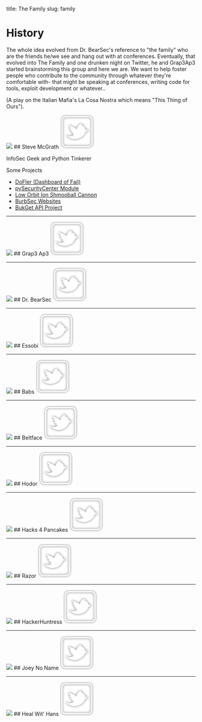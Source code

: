 title: The Family
slug: family

# History

The whole idea evolved from Dr. BearSec's reference to "the family" who are the friends he/we see and hang out with at conferences. Eventually, that evolved into The Family and one drunken night on Twitter, he and Grap3Ap3 started brainstorming this group and here we are. We want to help foster people who contribute to the community through whatever they're comfortable with- that might be speaking at conferences, writing code for tools, exploit development or whatever.. 

(A play on the Italian Mafia's La Cosa Nostra which means "This Thing of Ours").


<img class="profile" src="https://pbs.twimg.com/profile_images/1847507119/steve_bigger.png">
## Steve McGrath
<a href="http://twitter.com/stevemcgrath"><img class="social" src="/theme/images/social/com.twitter.android.png"></a>

InfoSec Geek and Python Tinkerer

Some Projects

* [DoFler (Dashboard of Fail)](http://github.com/stevemcgrath/dofler)
* [pySecurityCenter Module](http://github.com/stevemcgrath/pySecurityCenter)
* [Low Orbit Ion Shmooball Cannon](http://github.com/SteveMcGrath/loisc)
* [BurbSec Websites](http://github.com/BurbSec)
* [BukGet API Project](http://bukget.org)

----

<img class="profile" src="https://pbs.twimg.com/profile_images/3269105045/c7ea7cf26df7badd54582e87a13ce6f0_bigger.jpeg">
## Grap3 Ap3
<a href="http://twitter.com/grap3_ap3"><img class="social" src="/theme/images/social/com.twitter.android.png"></a>

----

<img class="profile" src="https://pbs.twimg.com/profile_images/466983598781112321/rTvtdT3w_400x400.jpeg" />
## Dr. BearSec
<a href="http://twitter.com/drbearsec"><img class="social" src="/theme/images/social/com.twitter.android.png"></a>

----

<img class="profile" src="https://pbs.twimg.com/profile_images/3078638447/dcba0e8acc11e92b36f7215d329a1f38_bigger.jpeg" />
## Essobi
<a href="http://twitter.com/essobi"><img class="social" src="/theme/images/social/com.twitter.android.png"></a>

----

<img class="profile" src="https://pbs.twimg.com/profile_images/3608979320/8404ab1be1e2e61964ac3f7f50f32aaa_bigger.jpeg" />
## Babs
<a href="http://twitter.com/Babs0Matic"><img class="social" src="/theme/images/social/com.twitter.android.png"></a>

----

<img class="profile" src="https://pbs.twimg.com/profile_images/421297942620684289/1CsIKEg5.png" />
## Beltface
<a href="http://twitter.com/B31tf4c3"><img class="social" src="/theme/images/social/com.twitter.android.png"></a>

----

<img class="profile" src="https://pbs.twimg.com/profile_images/423616108944318464/hDl1TiNK.jpeg" />
## Hodor
<a href="http://twitter.com/TheDevilsVoice"><img class="social" src="/theme/images/social/com.twitter.android.png"></a>

----

<img class="profile" src="https://pbs.twimg.com/profile_images/476109279351820288/r2xGSadM_400x400.jpeg" />
## Hacks 4 Pancakes
<a href="http://twitter.com/hacks4pancakes"><img class="social" src="/theme/images/social/com.twitter.android.png"></a>

----

<img class="profile" src="https://pbs.twimg.com/profile_images/435051581034070017/2gwPduFs_400x400.jpeg" />
## Razor
<a href="http://twitter.com/RazorEQX"><img class="social" src="/theme/images/social/com.twitter.android.png"></a>

----

<img class="profile" src="https://pbs.twimg.com/profile_images/427814073686704128/VfNmNhTU.jpeg" />
## HackerHuntress
<a href="http://twitter.com/HackerHuntress"><img class="social" src="/theme/images/social/com.twitter.android.png"></a>

----

<img class="profile" src="https://pbs.twimg.com/profile_images/378800000533779266/0fef7633ad965088c33ed494abaa6608_bigger.jpeg" />
## Joey No Name
<a href="http://twitter.com/jordanrog"><img class="social" src="/theme/images/social/com.twitter.android.png"></a>

----

<img class="profile" src="https://pbs.twimg.com/profile_images/378800000055116024/fac1ba6cdb2125936e6adfdd19bb7c8d_bigger.jpeg" />
## Heal Wit' Hans
<a href="http://twitter.com/DSchwartzberg"><img class="social" src="/theme/images/social/com.twitter.android.png"></a>
